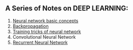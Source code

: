 ## A Series of Notes on DEEP LEARNING:

1. [Neural network basic concepts](https://nbviewer.jupyter.org/github/massquantity/DL_from_scratch_NOTE/blob/master/Note_1%20basics.ipynb)
2. [Backpropagation](https://www.cnblogs.com/massquantity/p/10138489.html)
3. [Training tricks of neural network](https://nbviewer.jupyter.org/github/massquantity/DL_from_scratch_NOTE/blob/master/Note_2%20training%20of%20NN.ipynb)
4. Convolutional Neural Network
5. [Recurrent Neural Network](https://www.cnblogs.com/massquantity/p/10352328.html)
